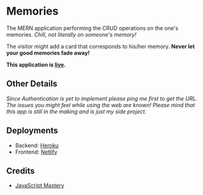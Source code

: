 # Memories
The MERN application performing the CRUD operations on the one's memories. *Chill, not literally on someone's memory!*

The visitor might add a card that corresponds to his/her memory. **Never let your good memories fade away!**

**This application is [live](https://crudmemories.netlify.app/).** 

## Other Details
*Since Authentication is yet to implement please ping me first to get the URL.*
*The issues you might feel while using the web are known! Please mind that this app is still in the making and is just my side project.*

## Deployments
- Backend: [Heroku](https://www.heroku.com)
- Frontend: [Netlify](https://www.netlify.com)

## Credits
- [JavaScript Mastery](https://www.youtube.com/channel/UCmXmlB4-HJytD7wek0Uo97A)
